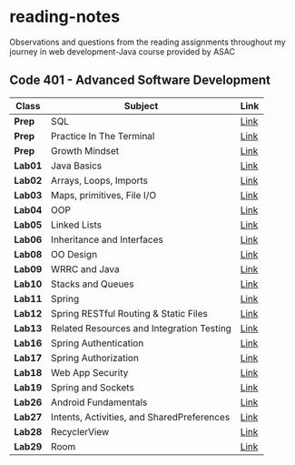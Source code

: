 # reading-notes
Observations and questions from the reading assignments throughout my journey in web development-Java course provided by ASAC

## Code 401 - Advanced Software Development


| Class     | Subject   | Link                                                                                    |
|-----------|-----------|-----------------------------------------------------------------------------------------|
| **Prep**  | SQL       | [Link](https://baraahabusara.github.io/reading-notes/SQL/SQL)                           |
| **Prep**  | Practice In The Terminal | [Link](https://baraahabusara.github.io/reading-notes/TerminalPractice/TerminalPractice) |
| **Prep**  | Growth Mindset | [Link](https://baraahabusara.github.io/reading-notes/growthMindset/growthMindset)       |
| **Lab01** | Java Basics  | [Link](https://baraahabusara.github.io/reading-notes/Class01/readings-01)               |
| **Lab02** | Arrays, Loops, Imports| [Link](https://baraahabusara.github.io/reading-notes/Class02/readings-02)               |
| **Lab03** | Maps, primitives, File I/O| [Link](https://baraahabusara.github.io/reading-notes/Class03/readings-03)               |
| **Lab04** |OOP | [Link](https://baraahabusara.github.io/reading-notes/Class04/readings-04)               |
| **Lab05** |Linked Lists | [Link](https://baraahabusara.github.io/reading-notes/Class05/readings-05)               |
| **Lab06** |Inheritance and Interfaces | [Link](https://baraahabusara.github.io/reading-notes/Class06/readings-06)               |
| **Lab08** | OO Design | [Link](https://baraahabusara.github.io/reading-notes/Class08/readings-08)               |
| **Lab09** | WRRC and Java | [Link](https://baraahabusara.github.io/reading-notes/Class09/readings-09)               |
| **Lab10** | Stacks and Queues | [Link](https://baraahabusara.github.io/reading-notes/Class10/readings-10)               |
| **Lab11** | Spring | [Link](https://baraahabusara.github.io/reading-notes/Class11/readings-11)               |
| **Lab12** | Spring RESTful Routing & Static Files | [Link](https://baraahabusara.github.io/reading-notes/Class12/readings-12)               |
| **Lab13** | Related Resources and Integration Testing | [Link](https://baraahabusara.github.io/reading-notes/Class13/readings-13)               |
| **Lab16** | Spring Authentication | [Link](https://baraahabusara.github.io/reading-notes/Class16/readings-16)               |
| **Lab17** |  Spring Authorization | [Link](https://baraahabusara.github.io/reading-notes/Class17/readings-17)               |
| **Lab18** | Web App Security | [Link](https://baraahabusara.github.io/reading-notes/Class18/readings-18)               |
| **Lab19** |  Spring and Sockets| [Link](https://baraahabusara.github.io/reading-notes/Class19/readings-19)               |
| **Lab26** |  Android Fundamentals	| [Link](https://baraahabusara.github.io/reading-notes/Class26/readings-26)               |
| **Lab27** |   Intents, Activities, and SharedPreferences| [Link](https://baraahabusara.github.io/reading-notes/Class27/readings-27)               |
| **Lab28** | RecyclerView | [Link](https://baraahabusara.github.io/reading-notes/Class28/readings-28)               |
| **Lab29** | Room | [Link](https://baraahabusara.github.io/reading-notes/Class29/readings-29)               |